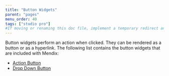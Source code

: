 ```yaml
---
title: "Button Widgets"
parent: "pages"
menu_order: 40
tags: ["studio pro"]
#If moving or renaming this doc file, implement a temporary redirect and let the respective team know they should update the URL in the product. See Mapping to Products for more details.
---
```


Button widgets perform an action when clicked. They can be rendered as a button or as a hyperlink. The following list contains the button widgets that are included with Mendix:

*   [Action Button](action-button)
*   [Drop Down Button](drop-down-button)

